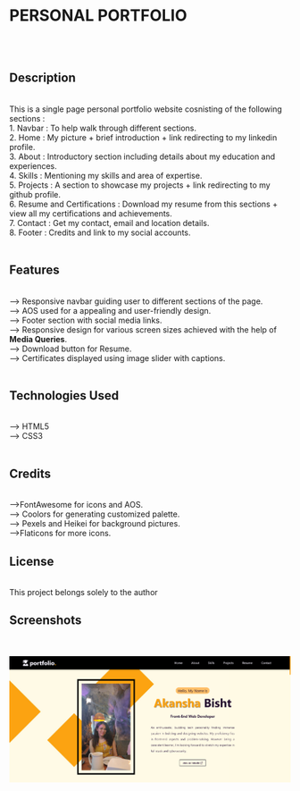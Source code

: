 # PERSONAL PORTFOLIO

<br> <br>

## Description

<br>
This is a single page personal portfolio website cosnisting of the following sections :
<br>
1. Navbar : To help walk through different sections.
<br>
2. Home : My picture + brief introduction + link redirecting to my linkedin profile.
<br>
3. About : Introductory section including details about my education and experiences.
<br>
4. Skills : Mentioning my skills and area of expertise.
<br>
5. Projects : A section to showcase my projects + link redirecting to my github profile.
<br>
6. Resume and Certifications : Download my resume from this sections + view all my certifications and achievements.
<br>
7. Contact : Get my contact, email and location details.
<br>
8. Footer : Credits and link to my social accounts.
<br> <br>

## Features

<br>
--> Responsive navbar guiding user to different sections of the page.
<br>
--> AOS used for a appealing and user-friendly design.
<br>
--> Footer section with social media links.
<br>
--> Responsive design for various screen sizes achieved with the help of <strong>Media Queries</strong>.
<br>
--> Download button for Resume.
<br>
--> Certificates displayed using image slider with captions.
<br> <br>

## Technologies Used

<br>
--> HTML5
<br>
--> CSS3
<br> <br>

## Credits

<br>
-->FontAwesome for icons and AOS.
<br>
--> Coolors for generating customized palette.
<br> 
--> Pexels and Heikei for background pictures.
<br> 
-->Flaticons for more icons.

## License

<br>
This project belongs solely to the author

## Screenshots

<br> <br>
<img src="images/personalPortfolioDemo.png">
